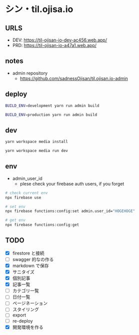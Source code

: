 # シン・til.ojisa.io

## URLS

- DEV: https://til-ojisan-io-dev-ac456.web.app/
- PRD: https://til-ojisan-io-a47a1.web.app/

## notes

- admin repository
  - https://github.com/sadnessOjisan/til.ojisan.io-admin

## deploy

```sh
BUILD_ENV=development yarn run admin build

BUILD_ENV=production yarn run admin build
```

## dev

```sh
yarn workspace media install

yarn workspace media run dev
```

## env

- admin_user_id
  - plese check your firebase auth users, if you forget

```sh
# check current env
npx firebase use

# set env
npx firebase functions:config:set admin.user_id="HOGEHOGE"

# get env
npx firebase functions:config:get
```

## TODO

- [x] firestore と接続
- [ ] swagger 的なの作る
- [x] markdown で保存
- [x] サニタイズ
- [x] 個別記事
- [x] 記事一覧
- [ ] カテゴリ一覧
- [ ] 日付一覧
- [ ] ページネーション
- [ ] スタイリング
- [ ] export
- [ ] re-deploy
- [x] 開発環境を作る
